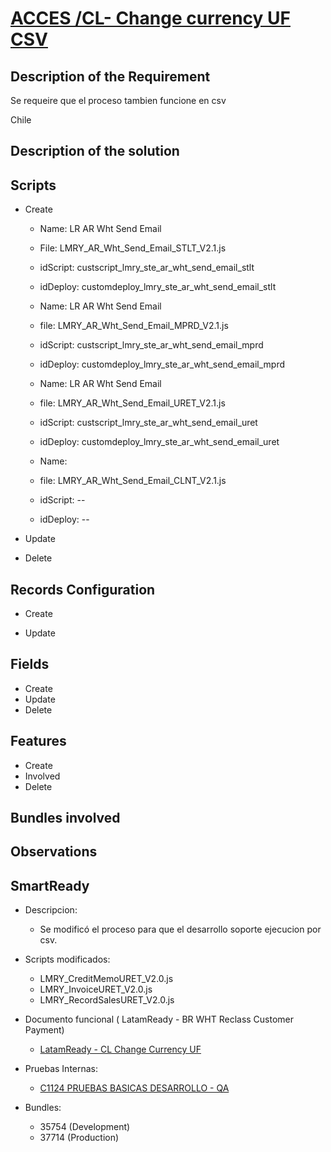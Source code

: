 # [ACCES /CL-  Change currency UF CSV](https://docs.google.com/document/d/1CMGQxfk_lk7Q7p5gNY0_5bHEaCxUI3JtsoOpovF0Q3o/edit)


## Description of the Requirement

Se requeire que el proceso tambien funcione en csv

Chile

## Description of the solution


## Scripts
+ Create
    + Name:     LR AR Wht Send Email
    + File:     LMRY_AR_Wht_Send_Email_STLT_V2.1.js
    + idScript: custscript_lmry_ste_ar_wht_send_email_stlt
    + idDeploy: customdeploy_lmry_ste_ar_wht_send_email_stlt

    + Name:     LR AR Wht Send Email
    + file:     LMRY_AR_Wht_Send_Email_MPRD_V2.1.js
    + idScript: custscript_lmry_ste_ar_wht_send_email_mprd
    + idDeploy: customdeploy_lmry_ste_ar_wht_send_email_mprd

    + Name:     LR AR Wht Send Email
    + file:     LMRY_AR_Wht_Send_Email_URET_V2.1.js
    + idScript: custscript_lmry_ste_ar_wht_send_email_uret
    + idDeploy: customdeploy_lmry_ste_ar_wht_send_email_uret

    + Name:
    + file: LMRY_AR_Wht_Send_Email_CLNT_V2.1.js 
    + idScript: --
    + idDeploy: --


+ Update

+ Delete


## Records Configuration
+ Create
    
+ Update
    

## Fields
+ Create
+ Update 
+ Delete

## Features
+ Create
+ Involved
+ Delete

## Bundles involved


## Observations
 

## SmartReady

+ Descripcion:

    + Se modificó el proceso para que el desarrollo soporte ejecucion por csv.

+ Scripts modificados:

    + LMRY_CreditMemoURET_V2.0.js
    + LMRY_InvoiceURET_V2.0.js
    + LMRY_RecordSalesURET_V2.0.js

+ Documento funcional ( LatamReady - BR WHT Reclass Customer Payment)

    + [LatamReady - CL Change Currency UF](https://docs.google.com/presentation/d/1Nhre8mz61wOCHXLHcROws2d8vQ_nfX_Lg7TAmGtn9J8/edit#slide=id.gcbabfb6a1e_0_30)

+ Pruebas Internas:

    + [C1124 PRUEBAS BASICAS DESARROLLO - QA](https://docs.google.com/spreadsheets/d/1VlV1m9wqrZc1934xInAfaDBUiQO-1WA_TAuX9KHwXzg/edit?gid=0#gid=0)

+ Bundles:

    + 35754 (Development)
    + 37714 (Production)























